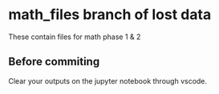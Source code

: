 # math_files branch of lost data
These contain files for math phase 1 &amp; 2

## Before commiting

Clear your outputs on the jupyter notebook through vscode.